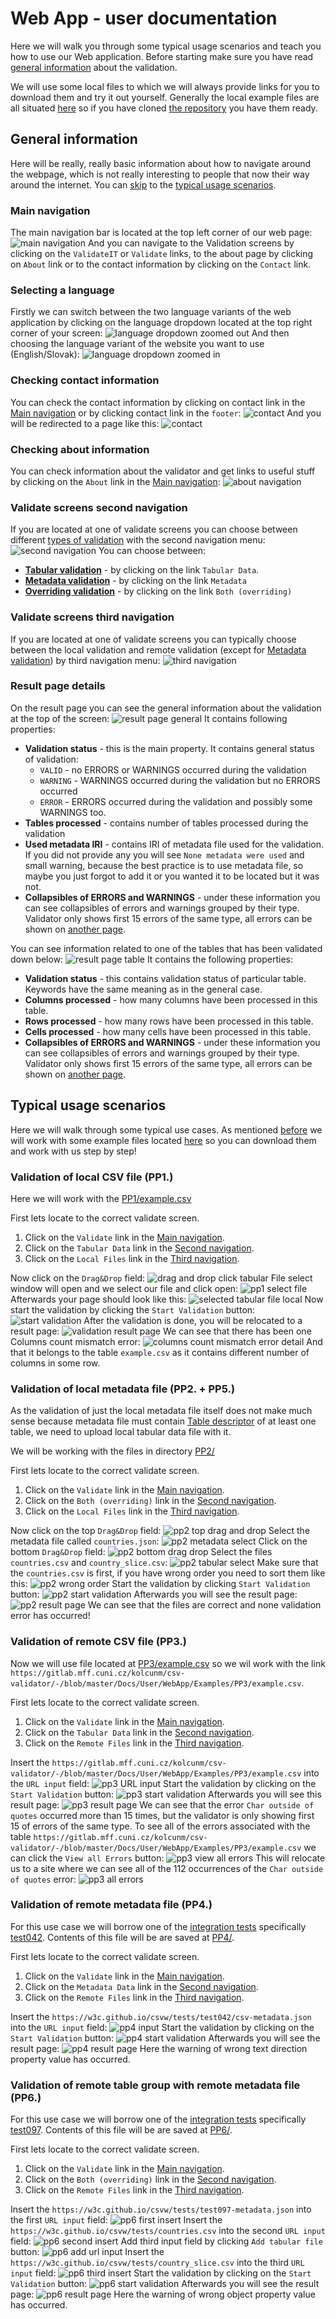 # Web App - user documentation

Here we will walk you through some typical usage scenarios and teach you how to use our Web application.
Before starting make sure you have read [general information](../general/index.md) about the validation.

We will use some local files to which we will always provide links for you to download them and try it out yourself. Generally the local example files are all situated [here](https://gitlab.mff.cuni.cz/kolcunm/csv-validator/-/tree/master/Docs/User/WebApp/Examples?ref_type=heads) so if you have cloned [the repository](https://gitlab.mff.cuni.cz/kolcunm/csv-validator) you have them ready.

## General information
Here will be really, really basic information about how to navigate around the webpage, which is not really interesting to people that now their way around the internet. You can [skip](#typical-usage-scenarios) to the [typical usage scenarios](#typical-usage-scenarios).
### Main navigation 
The main navigation bar is located at the top left corner of our web page:
![main navigation](img/main_navigation.png)
And you can navigate to the Validation screens by clicking on the `ValidateIT` or `Validate` links, to the about page by clicking on `About` link or to the contact information by clicking on the `Contact` link.

### Selecting a language
Firstly we can switch between the two language variants of the web application by clicking on the language dropdown located at the top right corner of your screen:
![language dropdown zoomed out](img/language_dropout_maximized.png)
And then choosing the language variant of the website you want to use (English/Slovak):
![language dropdown zoomed in](img/language_dropdown_zoomedin.png)

### Checking contact information

You can check the contact information by clicking on contact link in the [Main navigation](#main-navigation) or by clicking contact link in the `footer`:
![contact](img/contact.png)
And you will be redirected to a page like this:
![contact](img/contact_page.png)

### Checking about information

You can check information about the validator and get links to useful stuff by clicking on the `About` link in the [Main navigation](#main-navigation):
![about navigation](img/about_navigation.png)

### Validate screens second navigation
If you are located at one of validate screens you can choose between different [types of validation](../general/index.md#validation-types) with the second navigation menu:
![second navigation](img/second_nav_menu.png)
You can choose between:
- **[Tabular validation](../general/index.md#section-tabularValidation)** - by clicking on the link `Tabular Data`.
- **[Metadata validation](../general/index.md#section-metadataValidation)** - by clicking on the link `Metadata`
- **[Overriding validation](../general/index.md#section-overridingValidation)** - by clicking on the link `Both (overriding)`

### Validate screens third navigation
If you are located at one of validate screens you can typically choose between the local validation and remote validation (except for [Metadata validation](../general/index.md#section-metadataValidation)) by third navigation menu:
![third navigation](img/third_navigation.png)

### Result page details
On the result page you can see the general information about the validation at the top of the screen:
![result page general](img/result_page_general.png)
It contains following properties:
- **Validation status** - this is the main property. It contains general status of validation:
  - `VALID` - no ERRORS or WARNINGS occurred during the validation
  - `WARNING` - WARNINGS occurred during the validation but no ERRORS occurred
  - `ERROR` - ERRORS occurred during the validation and possibly some WARNINGS too.
- **Tables processed** - contains number of tables processed during the validation
- **Used metadata IRI** - contains IRI of metadata file used for the validation. If you did not provide any you will see `None metadata were used` and small warning, because the best practice is to use metadata file, so maybe you just forgot to add it or you wanted it to be located but it was not.
- **Collapsibles of ERRORS and WARNINGS** - under these information you can see collapsibles of errors and warnings grouped by their type. Validator only shows first 15 errors of the same type, all errors can be shown on [another page](#validation-of-remote-csv-file-pp3).

You can see information related to one of the tables that has been validated down below:
![result page table](img/result_page_table.png)
It contains the following properties:
- **Validation status** - this contains validation status of particular table. Keywords have the same meaning as in the general case.
- **Columns processed** - how many columns have been processed in this table.
- **Rows processed** - how many rows have been processed in this table.
- **Cells processed** - how many cells have been processed in this table.
- **Collapsibles of ERRORS and WARNINGS** - under these information you can see collapsibles of errors and warnings grouped by their type. Validator only shows first 15 errors of the same type, all errors can be shown on [another page](#validation-of-remote-csv-file-pp3).

## Typical usage scenarios

Here we will walk through some typical use cases. As mentioned [before](#web-app---user-documentation) we will work with some example files located [here](https://gitlab.mff.cuni.cz/kolcunm/csv-validator/-/tree/master/Attachments/Web_Service?ref_type=heads) so you can download them and work with us step by step!

### Validation of local CSV file (PP1.)
Here we will work with the [PP1/example.csv](https://gitlab.mff.cuni.cz/kolcunm/csv-validator/-/blob/master/Docs/User/WebApp/Examples/PP1/example.csv?ref_type=heads)

First lets locate to the correct validate screen.
1. Click on the `Validate` link in the [Main navigation](#main-navigation).
2. Click on the `Tabular Data` link in the [Second navigation](#validate-screens-second-navigation).
3. Click on the `Local Files` link in the [Third navigation](#validate-screens-third-navigation).

Now click on the `Drag&Drop` field:
![drag and drop click tabular](img/drag_and_drop_click_tabular.png)
File select window will open and we select our file and click open:
![pp1 select file](img/pp1_file_select.png)
Afterwards your page should look like this:
![selected tabular file local](img/selected_tabular_file_local.png)
Now start the validation by clicking the `Start Validation` button:
![start validation](img/start_validation_button_local_tabular.png)
After the validation is done, you will be relocated to a result page:
![validation result page](img/validation_result_page.png)
We can see that there has been one Columns count mismatch error:
![columns count mismatch error detail](img/columns_count_mismatch_error_detail.png)
And that it belongs to the table `example.csv` as it contains different number of columns in some row.

### Validation of local metadata file (PP2. + PP5.)

As the validation of just the local metadata file itself does not make much sense because metadata file must contain [Table descriptor](https://www.w3.org/TR/2015/REC-tabular-metadata-20151217/#tables) of at least one table, we need to upload local tabular data file with it.

We will be working with the files in directory [PP2/](https://gitlab.mff.cuni.cz/kolcunm/csv-validator/-/blob/master/Docs/User/WebApp/Examples/PP2/)

First lets locate to the correct validate screen.
1. Click on the `Validate` link in the [Main navigation](#main-navigation).
2. Click on the `Both (overriding)` link in the [Second navigation](#validate-screens-second-navigation).
3. Click on the `Local Files` link in the [Third navigation](#validate-screens-third-navigation).

Now click on the top `Drag&Drop` field:
![pp2 top drag and drop](img/pp2_top_drag_and_drop.png)
Select the metadata file called `countries.json`:
![pp2 metadata select](img/pp2_metadata_select.png)
Click on the bottom `Drag&Drop` field:
![pp2 bottom drag drop](img/pp2_bottom_drag_drop.png)
Select the files `countries.csv` and `country_slice.csv`:
![pp2 tabular select](img/pp2_tabular_select.png)
Make sure that the `countries.csv` is first, if you have wrong order you need to sort them like this:
![pp2 wrong order](img/pp2_wrong_order.png)
Start the validation by clicking `Start Validation` button:
![pp2 start validation](img/pp2_start_validation.png)
Afterwards you will see the result page:
![pp2 result page](img/pp2_result_page.png)
We can see that the files are correct and none validation error has occurred!

### Validation of remote CSV file (PP3.)

Now we will use file located at [PP3/example.csv](https://gitlab.mff.cuni.cz/kolcunm/csv-validator/-/blob/master/Docs/User/WebApp/Examples/PP3/example.csv) so we wil work with the link `https://gitlab.mff.cuni.cz/kolcunm/csv-validator/-/blob/master/Docs/User/WebApp/Examples/PP3/example.csv`.

First lets locate to the correct validate screen.
1. Click on the `Validate` link in the [Main navigation](#main-navigation).
2. Click on the `Tabular Data` link in the [Second navigation](#validate-screens-second-navigation).
3. Click on the `Remote Files` link in the [Third navigation](#validate-screens-third-navigation).

Insert the `https://gitlab.mff.cuni.cz/kolcunm/csv-validator/-/blob/master/Docs/User/WebApp/Examples/PP3/example.csv` into the `URL input` field:
![pp3 URL input](img/pp3_url_input.png)
Start the validation by clicking on the `Start Validation` button:
![pp3 start validation](img/pp3_start_validation.png)
Afterwards you will see this result page:
![pp3 result page](img/pp3_result_page.png)
We can see that the error `Char outside of quotes` occurred more than 15 times, but the validator is only showing first 15 of errors of the same type. To see all of the errors associated with the table `https://gitlab.mff.cuni.cz/kolcunm/csv-validator/-/blob/master/Docs/User/WebApp/Examples/PP3/example.csv` we can click the `View all Errors` button:
![pp3 view all errors](img/pp3_view_all_errors.png)
This will relocate us to a site where we can see all of the 112 occurrences of the `Char outside of quotes` error:
![pp3 all errors](img/pp3_all_errors.png)


### Validation of remote metadata file (PP4.)
For this use case we will borrow one of the [integration tests](https://w3c.github.io/csvw/tests/#manifest-validation) specifically [test042](https://w3c.github.io/csvw/tests/#manifest-validation#test042).
Contents of this file will be are saved at [PP4/](https://gitlab.mff.cuni.cz/kolcunm/csv-validator/-/tree/master/Docs/User/WebApp/Examples/PP4).

First lets locate to the correct validate screen.
1. Click on the `Validate` link in the [Main navigation](#main-navigation).
2. Click on the `Metadata Data` link in the [Second navigation](#validate-screens-second-navigation).
3. Click on the `Remote Files` link in the [Third navigation](#validate-screens-third-navigation).

Insert the `https://w3c.github.io/csvw/tests/test042/csv-metadata.json` into the `URL input` field:
![pp4 input](img/pp4_input.png)
Start the validation by clicking on the `Start Validation` button: 
![pp4 start validation](img/pp4_start_validation.png)
Afterwards you will see the result page:
![pp4 result page](img/pp4_result_page.png)
Here the warning of wrong text direction property value has occurred.

### Validation of remote table group with remote metadata file (PP6.)

For this use case we will borrow one of the [integration tests](https://w3c.github.io/csvw/tests/#manifest-validation) specifically [test097](https://w3c.github.io/csvw/tests/#manifest-validation#test097).
Contents of this file will be are saved at [PP6/](https://gitlab.mff.cuni.cz/kolcunm/csv-validator/-/tree/master/Docs/User/WebApp/Examples/PP6).

First lets locate to the correct validate screen.
1. Click on the `Validate` link in the [Main navigation](#main-navigation).
2. Click on the `Both (overriding)` link in the [Second navigation](#validate-screens-second-navigation).
3. Click on the `Remote Files` link in the [Third navigation](#validate-screens-third-navigation).

Insert the `https://w3c.github.io/csvw/tests/test097-metadata.json` into the first `URL input` field:
![pp6 first insert](img/pp6_first_insert.png)
Insert the `https://w3c.github.io/csvw/tests/countries.csv` into the second `URL input` field:
![pp6 second insert](img/pp6_second_insert.png)
Add third input field by clicking `Add tabular file` button:
![pp6 add url input](img/pp6_add_url_input.png)
Insert the `https://w3c.github.io/csvw/tests/country_slice.csv` into the third `URL input` field:
![pp6 third insert](img/pp6_third_insert.png)
Start the validation by clicking on the `Start Validation` button: 
![pp6 start validation](img/pp6_start_validation.png)
Afterwards you will see the result page:
![pp6 result page](img/pp6_result_page.png)
Here the warning of wrong object property value has occurred.

